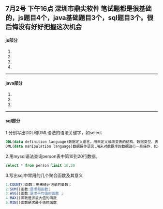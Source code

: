 7月2号 下午16点  深圳市鼎尖软件
笔试题都是很基础的，js题目4个，java基础题目3个，sql题目3个。很后悔没有好好把握这次机会
---
#### js部分
1.
2.
3.
4.
---
#### java部分
1.
2.
3.
---
#### sql部分
1.分别写出DDL和DML语法的语法关键字，如select
```sql
DDL(data definition language)数据定义语言，用来定义或改变表的结构、数据类型、表之间的链接或约束等初始化工作上。如alter、drop、create
DML(data manipulation language)数据操作语言,用来对数据库的数据进行一些操作，如select、update、delete、insert
``` 
2.用mysql语法查询person表中第10到20行数据。
```sql
select * from person limit 10,20
```
3.写出sql中常用的几个聚合函数及其意义
```sql
1.COUNT()函数：用来统计记录的条数；
2.SUM()函数:是求和函数； 
3.AVG()函数:是求平均值的函数 ;
4.MAX()函数是求最大值的函数 
5.MIN()函数是求最小值的函数 
```
